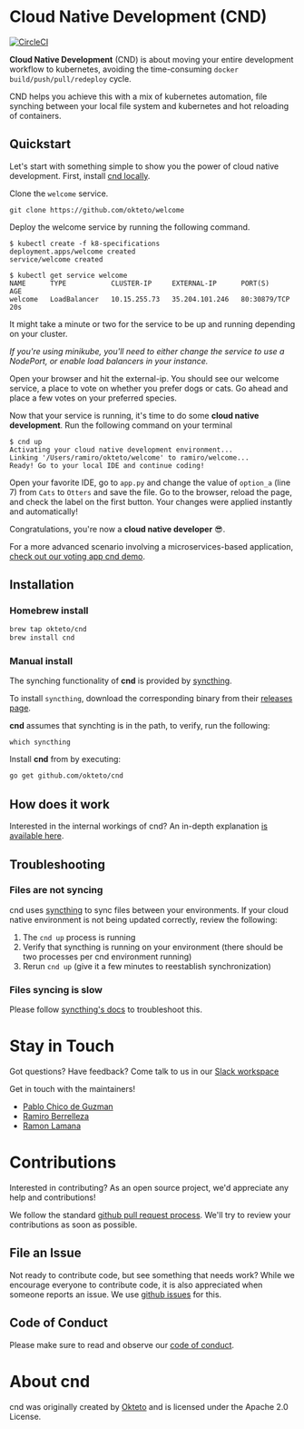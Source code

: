 # Cloud Native Development (CND)

[![CircleCI](https://circleci.com/gh/okteto/cnd.svg?style=svg)](https://circleci.com/gh/okteto/cnd)

**Cloud Native Development** (CND) is about moving your entire development workflow to kubernetes, avoiding the time-consuming `docker build/push/pull/redeploy` cycle.

CND helps you achieve this with a mix of kubernetes automation, file synching between your local file system and kubernetes and hot reloading of containers.

## Quickstart

Let's start with something simple to show you the power of cloud native development. First, install [cnd locally](#installation).  

Clone the `welcome` service.

```console
git clone https://github.com/okteto/welcome
```

Deploy the welcome service by running the following command.
```console
$ kubectl create -f k8-specifications 
deployment.apps/welcome created
service/welcome created

$ kubectl get service welcome
NAME      TYPE           CLUSTER-IP     EXTERNAL-IP      PORT(S)        AGE
welcome   LoadBalancer   10.15.255.73   35.204.101.246   80:30879/TCP   20s
```
It might take a minute or two for the service to be up and running depending on your cluster.

*If you're using minikube, you'll need to either change the service to use a NodePort, or enable load balancers in your instance.*

Open your browser and hit the external-ip. You should see our welcome service, a place to vote on whether you prefer dogs or cats. Go ahead and place a few votes on your preferred species. 

Now that your service is running, it's time to do some **cloud native development**. Run the following command on your terminal

```console
$ cnd up
Activating your cloud native development environment...
Linking '/Users/ramiro/okteto/welcome' to ramiro/welcome...
Ready! Go to your local IDE and continue coding!
```

Open your favorite IDE, go to `app.py` and change the value of  `option_a` (line 7) from `Cats` to `Otters` and save the file. Go to the browser, reload the page, and check the label on the first button. Your changes were applied instantly and automatically!

Congratulations, you're now a **cloud native developer** 😎.

For a more advanced scenario involving a microservices-based application, [check out our voting app cnd demo](https://github.com/okteto/cnd-voting-demo).

## Installation

### Homebrew install

```bash
brew tap okteto/cnd
brew install cnd
```

### Manual install

The synching functionality of **cnd** is provided by [syncthing](https://docs.syncthing.net).

To install `syncthing`, download the corresponding binary from their [releases page](https://github.com/syncthing/syncthing/releases).

**cnd** assumes that synchting is in the path, to verify, run the following:
```
which syncthing
```

Install **cnd** from by executing:

```bash
go get github.com/okteto/cnd
```

## How does it work

Interested in the internal workings of cnd? An in-depth explanation [is available here](docs/how-does-it-work.md). 


## Troubleshooting

### Files are not syncing
cnd uses  [syncthing](https://docs.syncthing.ne) to sync files between your environments. If your cloud native environment is not being updated correctly, review the following:

1. The `cnd up` process is running
1. Verify that syncthing is running on your environment (there should be two processes per cnd environment running)
1. Rerun `cnd up` (give it a few minutes to reestablish synchronization)

### Files syncing is slow
Please follow [syncthing's docs](https://docs.syncthing.net/users/faq.html#why-is-the-sync-so-slow) to troubleshoot this.

# Stay in Touch
Got questions? Have feedback? Come talk to us in 
our [Slack workspace](https://okteto-community.slack.com/join/shared_invite/enQtNDg3MTMyMzA1OTg3LTY1NzE0MGM5YjMwOTAzN2YxZTU3ZjkzNTNkM2Y1YmJjMjlkODU5Mzc1YzY0OThkNWRhYzhkMTM2NWFlY2RkMDk)

Get in touch with the maintainers!

- [Pablo Chico de Guzman](https://twitter.com/pchico83)
- [Ramiro Berrelleza](https://twitter.com/rberrelleza)
- [Ramon Lamana](https://twitter.com/monchocromo)

# Contributions

Interested in contributing? As an open source project, we'd appreciate any help and contributions! 

We follow the standard [github pull request process](https://help.github.com/articles/about-pull-requests/). We'll try to review your contributions as soon as possible. 

## File an Issue
Not ready to contribute code, but see something that needs work? While we encourage everyone to contribute code, it is also appreciated when someone reports an issue. We use [github issues](https://github.com/okteto/cnd/issues) for this.

## Code of Conduct
Please make sure to read and observe our [code of conduct](code-of-conduct.md).


# About cnd
cnd was originally created by [Okteto](https://okteto.com/cnd) and is licensed under the Apache 2.0 License.
